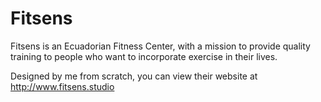 # Fitsens

Fitsens is an Ecuadorian Fitness Center, with a mission to provide quality training to people who want to incorporate exercise in their lives.

Designed by me from scratch, you can view their website at http://www.fitsens.studio
